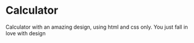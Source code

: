 # Calculator
Calculator with an amazing design, using html and css only. You just fall in love with design

